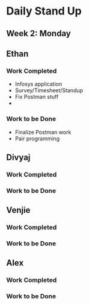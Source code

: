 # Daily Stand Up
## Week 2: Monday

## Ethan

### Work Completed

- Infosys application
- Survey/Timesheet/Standup
- Fix Postman stuff
-

### Work to be Done

- Finalize Postman work
- Pair programming

## Divyaj

### Work Completed

### Work to be Done


## Venjie

### Work Completed

### Work to be Done

## Alex

### Work Completed

### Work to be Done